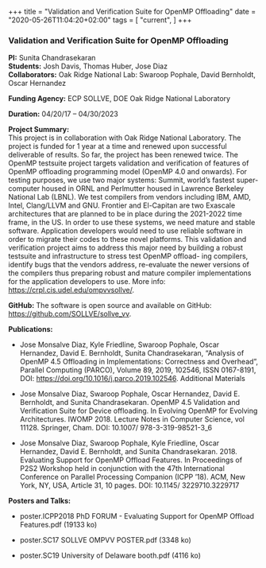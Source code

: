 +++
title = "Validation and Verification Suite for OpenMP Offloading"
date = "2020-05-26T11:04:20+02:00"
tags = [
    "current",
]
+++

### Validation and Verification Suite for OpenMP Offloading

**PI:** Sunita Chandrasekaran  
**Students:** Josh Davis, Thomas Huber, Jose Diaz  
**Collaborators:** Oak Ridge National Lab: Swaroop Pophale, David Bernholdt, Oscar Hernandez

**Funding Agency:** ECP SOLLVE, DOE Oak Ridge National Laboratory   

**Duration:** 04/20/17 – 04/30/2023

**Project Summary:**  
This project is in collaboration with Oak Ridge National Laboratory. The project is funded for 1 year at a time and renewed upon successful deliverable of results. So far, the project has been renewed twice. The OpenMP testsuite project targets validation and verification of features of OpenMP offloading programming model (OpenMP 4.0 and onwards). For testing purposes, we use two major systems: Summit, world’s fastest super- computer housed in ORNL and Perlmutter housed in Lawrence Berkeley National Lab (LBNL). We test compilers from vendors including IBM, AMD, Intel, Clang/LLVM and GNU.
Frontier and El-Capitan are two Exascale architectures that are planned to be in place during the 2021-2022 time frame, in the US. In order to use these systems, we need mature and stable software. Application developers would need to use reliable software in order to migrate their codes to these novel platforms. This validation and verification project aims to address this major need by building a robust testsuite and infrastructure to stress test OpenMP offload- ing compilers, identify bugs that the vendors address, re-evaluate the newer versions of the compilers thus preparing robust and mature compiler implementations for the application developers to use. More info: <a href="https://crpl.cis.udel.edu/ompvvsollve/">https://crpl.cis.udel.edu/ompvvsollve/</a>.  

**GitHub:** The software is open source and available on GitHub: <a href="https://github.com/SOLLVE/sollve_vv">https://github.com/SOLLVE/sollve_vv</a>.  

**Publications:**

* Jose Monsalve Diaz, Kyle Friedline, Swaroop Pophale, Oscar Hernandez, David E. Bernholdt, Sunita Chandrasekaran, “Analysis of OpenMP 4.5 Offloading in Implementations: Correctness and Overhead”, Parallel Computing (PARCO), Volume 89, 2019, 102546, ISSN 0167-8191, DOI: <a href="https://doi.org/10.1016/j.parco.2019.102546">https://doi.org/10.1016/j.parco.2019.102546</a>. Additional Materials

* Jose Monsalve Diaz, Swaroop Pophale, Oscar Hernandez, David E. Bernholdt, and Sunita Chandrasekaran. OpenMP 4.5 Validation and Verification Suite for Device offloading. In Evolving OpenMP for Evolving Architectures. IWOMP 2018. Lecture Notes in Computer Science, vol 11128. Springer, Cham. DOI: 10.1007/ 978-3-319-98521-3_6

* Jose Monsalve Diaz, Swaroop Pophale, Kyle Friedline, Oscar Hernandez, David E. Bernholdt, and Sunita Chandrasekaran. 2018. Evaluating Support for OpenMP Offload Features. In Proceedings of P2S2 Workshop held in conjunction with the 47th International Conference on Parallel Processing Companion (ICPP ’18). ACM, New York, NY, USA, Article 31, 10 pages. DOI: 10.1145/ 3229710.3229717

**Posters and Talks:**

* poster.ICPP2018 PhD FORUM - Evaluating Support for OpenMP Offload Features.pdf (19133 ko)

* poster.SC17 SOLLVE OMPVV POSTER.pdf (3348 ko)

* poster.SC19 University of Delaware booth.pdf (4116 ko)
